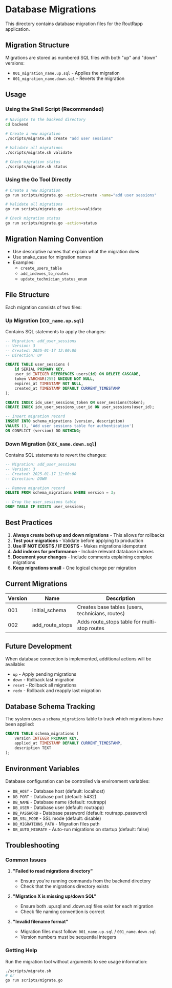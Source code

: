 # Database Migrations

This directory contains database migration files for the RoutRapp application.

## Migration Structure

Migrations are stored as numbered SQL files with both "up" and "down" versions:

- `001_migration_name.up.sql` - Applies the migration
- `001_migration_name.down.sql` - Reverts the migration

## Usage

### Using the Shell Script (Recommended)

```bash
# Navigate to the backend directory
cd backend

# Create a new migration
./scripts/migrate.sh create "add user sessions"

# Validate all migrations
./scripts/migrate.sh validate

# Check migration status
./scripts/migrate.sh status
```

### Using the Go Tool Directly

```bash
# Create a new migration
go run scripts/migrate.go -action=create -name="add user sessions"

# Validate all migrations
go run scripts/migrate.go -action=validate

# Check migration status
go run scripts/migrate.go -action=status
```

## Migration Naming Convention

- Use descriptive names that explain what the migration does
- Use snake_case for migration names
- Examples:
  - `create_users_table`
  - `add_indexes_to_routes`
  - `update_technician_status_enum`

## File Structure

Each migration consists of two files:

### Up Migration (`XXX_name.up.sql`)

Contains SQL statements to apply the changes:

```sql
-- Migration: add_user_sessions
-- Version: 3
-- Created: 2025-01-17 12:00:00
-- Direction: UP

CREATE TABLE user_sessions (
    id SERIAL PRIMARY KEY,
    user_id INTEGER REFERENCES users(id) ON DELETE CASCADE,
    token VARCHAR(255) UNIQUE NOT NULL,
    expires_at TIMESTAMP NOT NULL,
    created_at TIMESTAMP DEFAULT CURRENT_TIMESTAMP
);

CREATE INDEX idx_user_sessions_token ON user_sessions(token);
CREATE INDEX idx_user_sessions_user_id ON user_sessions(user_id);

-- Insert migration record
INSERT INTO schema_migrations (version, description)
VALUES (3, 'Add user sessions table for authentication')
ON CONFLICT (version) DO NOTHING;
```

### Down Migration (`XXX_name.down.sql`)

Contains SQL statements to revert the changes:

```sql
-- Migration: add_user_sessions
-- Version: 3
-- Created: 2025-01-17 12:00:00
-- Direction: DOWN

-- Remove migration record
DELETE FROM schema_migrations WHERE version = 3;

-- Drop the user_sessions table
DROP TABLE IF EXISTS user_sessions;
```

## Best Practices

1. **Always create both up and down migrations** - This allows for rollbacks
2. **Test your migrations** - Validate before applying to production
3. **Use IF NOT EXISTS / IF EXISTS** - Makes migrations idempotent
4. **Add indexes for performance** - Include relevant database indexes
5. **Document your changes** - Include comments explaining complex migrations
6. **Keep migrations small** - One logical change per migration

## Current Migrations

| Version | Name            | Description                                      |
| ------- | --------------- | ------------------------------------------------ |
| 001     | initial_schema  | Creates base tables (users, technicians, routes) |
| 002     | add_route_stops | Adds route_stops table for multi-stop routes     |

## Future Development

When database connection is implemented, additional actions will be available:

- `up` - Apply pending migrations
- `down` - Rollback last migration
- `reset` - Rollback all migrations
- `redo` - Rollback and reapply last migration

## Database Schema Tracking

The system uses a `schema_migrations` table to track which migrations have been applied:

```sql
CREATE TABLE schema_migrations (
    version INTEGER PRIMARY KEY,
    applied_at TIMESTAMP DEFAULT CURRENT_TIMESTAMP,
    description TEXT
);
```

## Environment Variables

Database configuration can be controlled via environment variables:

- `DB_HOST` - Database host (default: localhost)
- `DB_PORT` - Database port (default: 5432)
- `DB_NAME` - Database name (default: routrapp)
- `DB_USER` - Database user (default: routrapp)
- `DB_PASSWORD` - Database password (default: routrapp_password)
- `DB_SSL_MODE` - SSL mode (default: disable)
- `DB_MIGRATIONS_PATH` - Migration files path
- `DB_AUTO_MIGRATE` - Auto-run migrations on startup (default: false)

## Troubleshooting

### Common Issues

1. **"Failed to read migrations directory"**

   - Ensure you're running commands from the backend directory
   - Check that the migrations directory exists

2. **"Migration X is missing up/down SQL"**

   - Ensure both .up.sql and .down.sql files exist for each migration
   - Check file naming convention is correct

3. **"Invalid filename format"**
   - Migration files must follow: `001_name.up.sql` / `001_name.down.sql`
   - Version numbers must be sequential integers

### Getting Help

Run the migration tool without arguments to see usage information:

```bash
./scripts/migrate.sh
# or
go run scripts/migrate.go
```
